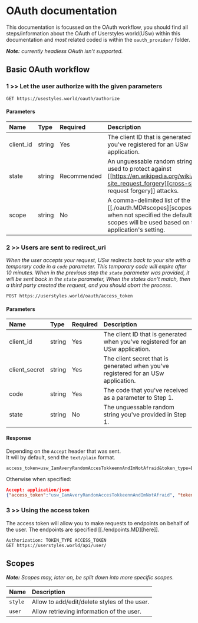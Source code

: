 # OAuth documentation

This documentation is focussed on the OAuth workflow, you should find all steps/information about the OAuth of Userstyles world(USw)
within this documentation and _most_ related coded is within the `oauth_provider/` folder.

_**Note:** currently headless OAuth isn't supported._

## Basic OAuth workflow

### 1 >> Let the user authorize with the given parameters  
```
GET https://usestyles.world/oauth/authorize
```

#### Parameters

| Name |  Type | Required | Description |
| :--- | :--- | :--- | :--- |
| client_id | string | Yes | The client ID that is generated when you've registered for an USw application. |
| state | string | Recommended | An unguessable random string. It is used to protect against [[https://en.wikipedia.org/wiki/Cross-site_request_forgery][cross-site request forgery]] attacks. |
| scope | string | No | A comma-delimited list of the [[./oauth.MD#scopes][scopes]], when not specified the default scopes will be used based on the application's setting. |


### 2 >> Users are sent to redirect_uri  

_When the user accepts your request, USw redirects back to your site with a temporary code in a `code` parameter. This temporary code will expire after 10 minutes. When in the previous step the `state` parameter was provided, it will be sent back in the `state` parameter, When the states don't match, then a third party created the request, and you should abort the process._

```
POST https://userstyles.world/oauth/access_token
```

#### Parameters

| Name |  Type | Required | Description |
| :--- | :--- | :--- | :--- |
| client_id | string | Yes | The client ID that is generated when you've registered for an USw application. |
| client_secret | string | Yes | The client secret that is generated when you've registered for an USw application. |
| code | string | Yes | The code that you've received as a parameter to Step 1. |
| state | string | No | The unguessable random string you've provided in Step 1. |


#### Response

Depending on the `Accept` header that was sent.  
It will by default, send the `text/plain` format.

```
access_token=usw_IamAveryRandomAccesTokkeennAndImNotAfraid&token_type=Bearer
```

Otherwise when specified:
```json
Accept: application/json
{"access_token":"usw_IamAveryRandomAccesTokkeennAndImNotAfraid", "token_type":"Bearer"}
```

### 3 >> Using the access token

The access token will allow you to make requests to endpoints on behalf of the user.
The endpoints are specified [[./endpoints.MD][here]].

```
Authorization: TOKEN_TYPE ACCESS_TOKEN
GET https://userstyles.world/api/user/
```

## Scopes

_**Note:** Scopes may, later on, be split down into more specific scopes._

| Name | Description |
| :--- | :--- |
| `style` | Allow to add/edit/delete styles of the user. |
| `user` | Allow retrieving information of the user. |
